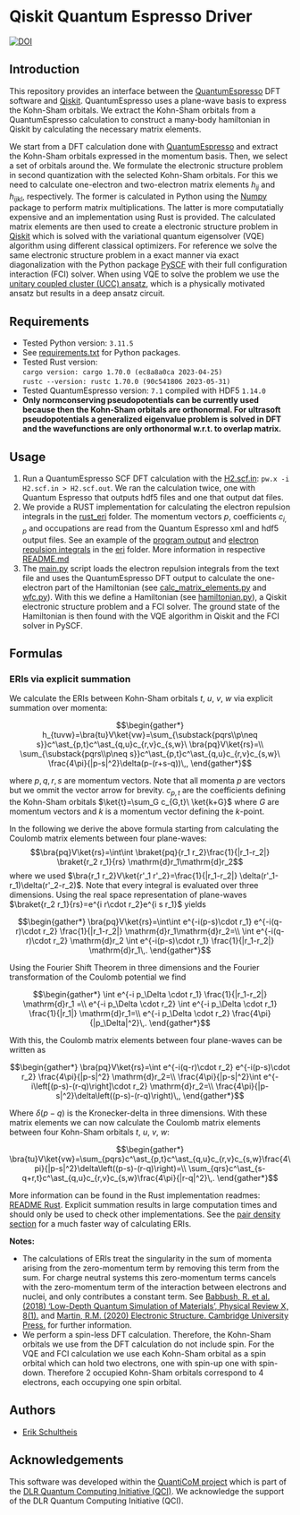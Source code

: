 # Qiskit Quantum Espresso Driver
[![DOI](https://zenodo.org/badge/742501230.svg)](https://zenodo.org/doi/10.5281/zenodo.10513424)

## Introduction
This repository provides an interface between the [QuantumEspresso](https://www.quantum-espresso.org/) DFT software and [Qiskit](https://www.ibm.com/quantum/qiskit). QuantumEspresso uses a plane-wave basis to express the Kohn-Sham orbitals. We extract the Kohn-Sham orbitals from a QuantumEspresso calculation to construct a many-body hamiltonian in Qiskit by calculating the necessary matrix elements.

We start from a DFT calculation done with [QuantumEspresso](https://www.quantum-espresso.org/) and extract the Kohn-Sham orbitals expressed in the momentum basis. Then, we select a set of orbitals around the. We formulate the electronic structure problem in second quantization with the selected Kohn-Sham orbitals. For this we need to calculate one-electron and two-electron matrix elements $h_{ij}$ and $h_{ijkl}$, respectively. The former is calculated in Python using the [Numpy](https://numpy.org/) package to perform matrix multiplications. The latter is more computatially expensive and an implementation using Rust is provided. The calculated matrix elements are then used to create a electronic structure problem in [Qiskit](https://www.ibm.com/quantum/qiskit) which is solved with the variational quantum eigensolver (VQE) algorithm using different classical optimizers. For reference we solve the same electronic structure problem in a exact manner via exact diagonalization with the Python package [PySCF](https://pyscf.org/) with their full configuration interaction (FCI) solver. When using VQE to solve the problem we use the [unitary coupled cluster (UCC) ansatz](https://qiskit.org/ecosystem/nature/stubs/qiskit_nature.second_q.circuit.library.UCCSD.html), which is a physically motivated ansatz but results in a deep ansatz circuit.

## Requirements
- Tested Python version: `3.11.5`
- See [requirements.txt](requirements.txt) for Python packages.
- Tested Rust version:  
`cargo version: cargo 1.70.0 (ec8a8a0ca 2023-04-25)`  
`rustc --version: rustc 1.70.0 (90c541806 2023-05-31)`
- Tested QuantumEspresso version: `7.1` compiled with HDF5 `1.14.0`
- **Only normconserving pseudopotentials can be currently used because then the Kohn-Sham orbitals are orthonormal. For ultrasoft pseudopotentials a generalized eigenvalue problem is solved in DFT and the wavefunctions are only orthonormal w.r.t. to overlap matrix.**

## Usage
1. Run a QuantumEspresso SCF DFT calculation with the [H2.scf.in](qe_files/H2.scf.in): `pw.x -i H2.scf.in > H2.scf.out`. We ran the calculation twice, one with Quantum Espresso that outputs hdf5 files and one that output dat files.
4. We provide a RUST implementation for calculating the electron repulsion integrals in the [rust_eri](rust_eri/) folder. The momentum vectors $p$, coefficients $c_{i,p}$ and occupations are read from the Quantum Espresso xml and hdf5 output files. See an example of the [program output](eri/rust_output.txt) and [electron repulsion integrals](eri/eri_sym_rs_tuvw_0_4_f64.txt) in the [eri](eri/) folder. More information in respective [README.md](rust_eri/README.md)
5. The [main.py](main.py) script loads the electron repulsion integrals from the text file and uses the QuantumEspresso DFT output to calculate the one-electron part of the Hamiltonian (see [calc_matrix_elements.py](calc_matrix_elements.py) and [wfc.py](wfc.py)). With this we define a Hamiltonian (see [hamiltonian.py](hamiltonian.py)), a Qiskit electronic structure problem and a FCI solver. The ground state of the Hamiltonian is then found with the VQE algorithm in Qiskit and the FCI solver in PySCF.

## Formulas
### ERIs via explicit summation
We calculate the ERIs between Kohn-Sham orbitals $t$, $u$, $v$, $w$ via explicit summation over momenta:
```math
\begin{gather*}
h_{tuvw}=\bra{tu}V\ket{vw}=\sum_{\substack{pqrs\\p\neq s}}c^\ast_{p,t}c^\ast_{q,u}c_{r,v}c_{s,w}\ \bra{pq}V\ket{rs}=\\
\sum_{\substack{pqrs\\p\neq s}}c^\ast_{p,t}c^\ast_{q,u}c_{r,v}c_{s,w}\ \frac{4\pi}{|p-s|^2}\delta(p-(r+s-q))\,,
\end{gather*}
```
where $p,q,r,s$ are momentum vectors. Note that all momenta $p$ are vectors but we ommit the vector arrow for brevity. $c_{p,t}$ are the coefficients defining the Kohn-Sham orbitals $\ket{t}=\sum_G c_{G,t}\ \ket{k+G}$ where $G$ are momentum vectors and $k$ is a momentum vector defining the $k$-point.

In the following we derive the above formula starting from calculating the Coulomb matrix elements between four plane-waves:
$$\bra{pq}V\ket{rs}=\int\int \braket{pq}{r_1 r_2}\frac{1}{|r_1-r_2|} \braket{r_2 r_1}{rs} \mathrm{d}r_1\mathrm{d}r_2$$
where we used $\bra{r_1 r_2}V\ket{r'_1 r'_2}=\frac{1}{|r_1-r_2|} \delta(r'_1-r_1)\delta(r'_2-r_2)$. Note that every integral is evaluated over three dimensions. Using the real space representation of plane-waves $\braket{r_2 r_1}{rs}=e^{i r\cdot r_2}e^{i s r_1}$ yields
```math
\begin{gather*}
\bra{pq}V\ket{rs}=\int\int e^{-i(p-s)\cdot r_1} e^{-i(q-r)\cdot r_2} \frac{1}{|r_1-r_2|}  \mathrm{d}r_1\mathrm{d}r_2=\\
\int e^{-i(q-r)\cdot r_2} \mathrm{d}r_2 \int e^{-i(p-s)\cdot r_1} \frac{1}{|r_1-r_2|}  \mathrm{d}r_1\,.
\end{gather*}
```
Using the Fourier Shift Theorem in three dimensions and the Fourier transformation of the Coulomb potential we find
```math
\begin{gather*}
\int e^{-i p_\Delta \cdot r_1} \frac{1}{|r_1-r_2|}  \mathrm{d}r_1 =\\
e^{-i p_\Delta \cdot r_2} \int e^{-i p_\Delta \cdot r_1} \frac{1}{|r_1|}  \mathrm{d}r_1=\\
e^{-i p_\Delta \cdot r_2} \frac{4\pi}{|p_\Delta|^2}\,.
\end{gather*}
```
With this, the Coulomb matrix elements between four plane-waves can be written as
```math
\begin{gather*}
\bra{pq}V\ket{rs}=\int e^{-i(q-r)\cdot r_2}  e^{-i(p-s)\cdot r_2} \frac{4\pi}{|p-s|^2} \mathrm{d}r_2=\\
\frac{4\pi}{|p-s|^2}\int e^{-i\left[(p-s)-(r-q)\right]\cdot r_2} \mathrm{d}r_2=\\
\frac{4\pi}{|p-s|^2}\delta\left((p-s)-(r-q)\right)\,,
\end{gather*}
```
Where $\delta(p-q)$ is the Kronecker-delta in three dimensions. With these matrix elements we can now calculate the Coulomb matrix elements between four Kohn-Sham orbitals $t$, $u$, $v$, $w$:
```math
\begin{gather*}
\bra{tu}V\ket{vw}=\sum_{pqrs}c^\ast_{p,t}c^\ast_{q,u}c_{r,v}c_{s,w}\frac{4\pi}{|p-s|^2}\delta\left((p-s)-(r-q)\right)=\\
\sum_{qrs}c^\ast_{s-q+r,t}c^\ast_{q,u}c_{r,v}c_{s,w}\frac{4\pi}{|r-q|^2}\,.
\end{gather*}
```

More information can be found in the Rust implementation readmes: [README Rust](rust_eri/README.md). Explicit summation results in large computation times and should only be used to check other implementations. See the [pair density section](#eris-via-pair-densities) for a much faster way of calculating ERIs. 


**Notes:**
- The calculations of ERIs treat the singularity in the sum of momenta arising from the zero-momentum term by removing this term from the sum. For charge neutral systems this zero-momentum terms cancels with the zero-momentum term of the interaction between electrons and nuclei, and only contributes a constant term. See [Babbush, R. et al. (2018) ‘Low-Depth Quantum Simulation of Materials’, Physical Review X, 8(1).](https://doi.org/10.1103/PhysRevX.8.011044) and [Martin, R.M. (2020) Electronic Structure. Cambridge University Press.](https://doi.org/10.1017/9781108555586) for further information.
- We perform a spin-less DFT calculation. Therefore, the Kohn-Sham orbitals we use from the DFT calculation do not include spin. For the VQE and FCI calculation we use each Kohn-Sham orbital as a spin orbital which can hold two electrons, one with spin-up one with spin-down. Therefore 2 occupied Kohn-Sham orbitals correspond to 4 electrons, each occupying one spin orbital.

## Authors
- [Erik Schultheis](mailto:erik.schultheis@dlr.de)

## Acknowledgements
This software was developed within the [QuantiCoM project](https://qci.dlr.de/quanticom/) which is part of the [DLR Quantum Computing Initiative (QCI)](https://qci.dlr.de/). We acknowledge the support of the DLR Quantum Computing Initiative (QCI).
